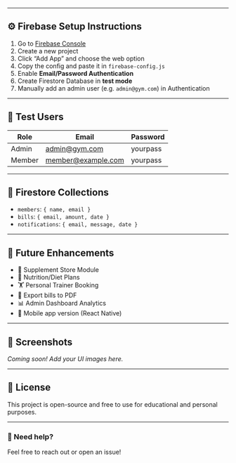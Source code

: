 
---

## ⚙️ Firebase Setup Instructions

1. Go to [Firebase Console](https://console.firebase.google.com)
2. Create a new project
3. Click “Add App” and choose the web option
4. Copy the config and paste it in `firebase-config.js`
5. Enable **Email/Password Authentication**
6. Create Firestore Database in **test mode**
7. Manually add an admin user (e.g. `admin@gym.com`) in Authentication

---

## 🧪 Test Users

| Role    | Email           | Password  |
|---------|------------------|-----------|
| Admin   | admin@gym.com    | yourpass  |
| Member  | member@example.com | yourpass  |

---

## 🧱 Firestore Collections

- `members`: `{ name, email }`
- `bills`: `{ email, amount, date }`
- `notifications`: `{ email, message, date }`

---

## 🌱 Future Enhancements

- 💊 Supplement Store Module
- 🍎 Nutrition/Diet Plans
- 🏋️ Personal Trainer Booking
- 🧾 Export bills to PDF
- 📊 Admin Dashboard Analytics
- 📱 Mobile app version (React Native)

---

## 📸 Screenshots

*Coming soon! Add your UI images here.*

---

## 📝 License

This project is open-source and free to use for educational and personal purposes.

---

### 💬 Need help?
Feel free to reach out or open an issue!
